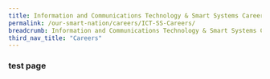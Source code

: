```yaml
---
title: Information and Communications Technology & Smart Systems Careers
permalink: /our-smart-nation/careers/ICT-SS-Careers/
breadcrumb: Information and Communications Technology & Smart Systems Careers
third_nav_title: "Careers"
---
```


### **test page**
